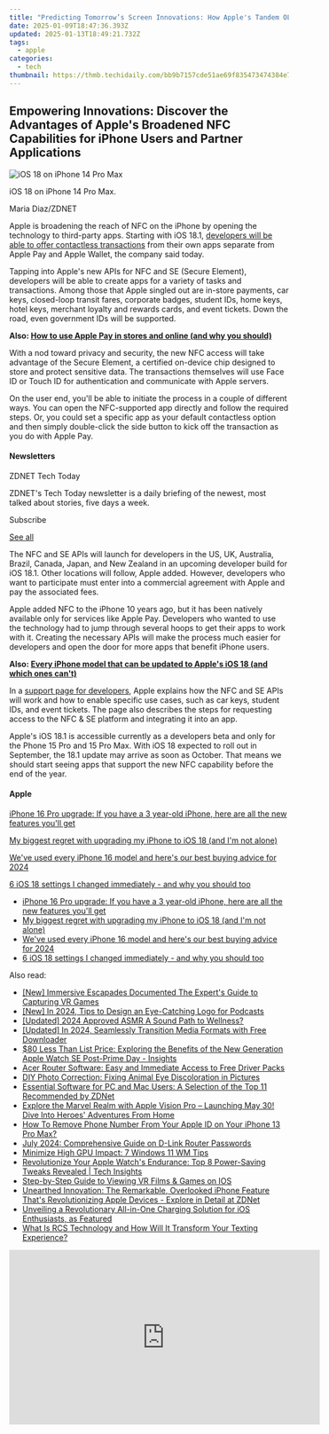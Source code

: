 ```yaml
---
title: "Predicting Tomorrow’s Screen Innovations: How Apple's Tandem OLED Display on iPad Pro Shapes Future Tech Trends | ZDNET"
date: 2025-01-09T18:47:36.393Z
updated: 2025-01-13T18:49:21.732Z
tags:
  - apple
categories:
  - tech
thumbnail: https://thmb.techidaily.com/bb9b7157cde51ae69f835473474384e7538166f2945a00387bf22cab11273e3c.jpg
---
```


## Empowering Innovations: Discover the Advantages of Apple's Broadened NFC Capabilities for iPhone Users and Partner Applications

![iOS 18 on iPhone 14 Pro Max](https://www.zdnet.com/a/img/resize/fc53db38f38d082b527ee96e937caa3e414c1ff0/2024/07/29/96691891-c2e9-417e-916a-a64a0664b693/ios18.jpg?auto=webp&width=1280)

iOS 18 on iPhone 14 Pro Max.

Maria Diaz/ZDNET

Apple is broadening the reach of NFC on the iPhone by opening the technology to third-party apps. Starting with iOS 18.1, [developers will be able to offer contactless transactions](https://www.apple.com/newsroom/2024/08/developers-can-soon-offer-in-app-nfc-transactions-using-the-secure-element/?1723649422) from their own apps separate from Apple Pay and Apple Wallet, the company said today.

Tapping into Apple's new APIs for NFC and SE (Secure Element), developers will be able to create apps for a variety of tasks and transactions. Among those that Apple singled out are in-store payments, car keys, closed-loop transit fares, corporate badges, student IDs, home keys, hotel keys, merchant loyalty and rewards cards, and event tickets. Down the road, even government IDs will be supported.

**Also: [How to use Apple Pay in stores and online (and why you should)](https://www.zdnet.com/article/how-to-use-apple-pay-in-stores-and-online-and-why-you-should/)**

With a nod toward privacy and security, the new NFC access will take advantage of the Secure Element, a certified on-device chip designed to store and protect sensitive data. The transactions themselves will use Face ID or Touch ID for authentication and communicate with Apple servers.

On the user end, you'll be able to initiate the process in a couple of different ways. You can open the NFC-supported app directly and follow the required steps. Or, you could set a specific app as your default contactless option and then simply double-click the side button to kick off the transaction as you do with Apple Pay.

#### Newsletters

ZDNET Tech Today

ZDNET's Tech Today newsletter is a daily briefing of the newest, most talked about stories, five days a week.

 Subscribe

[See all](https://www.zdnet.com/newsletters/)

The NFC and SE APIs will launch for developers in the US, UK, Australia, Brazil, Canada, Japan, and New Zealand in an upcoming developer build for iOS 18.1\. Other locations will follow, Apple added. However, developers who want to participate must enter into a commercial agreement with Apple and pay the associated fees.

Apple added NFC to the iPhone 10 years ago, but it has been natively available only for services like Apple Pay. Developers who wanted to use the technology had to jump through several hoops to get their apps to work with it. Creating the necessary APIs will make the process much easier for developers and open the door for more apps that benefit iPhone users.

**Also: [Every iPhone model that can be updated to Apple's iOS 18 (and which ones can't)](https://www.zdnet.com/article/every-iphone-model-that-can-be-updated-to-apples-new-ios-18-public-beta-and-which-ones-cant/)**

In a [support page for developers](https://developer.apple.com/support/nfc-se-platform/), Apple explains how the NFC and SE APIs will work and how to enable specific use cases, such as car keys, student IDs, and event tickets. The page also describes the steps for requesting access to the NFC & SE platform and integrating it into an app.

Apple's iOS 18.1 is accessible currently as a developers beta and only for the Phone 15 Pro and 15 Pro Max. With iOS 18 expected to roll out in September, the 18.1 update may arrive as soon as October. That means we should start seeing apps that support the new NFC capability before the end of the year.

#### Apple

[iPhone 16 Pro upgrade: If you have a 3 year-old iPhone, here are all the new features you'll get](https://www.zdnet.com/article/iphone-16-pro-and-pro-max-hands-on/ "iPhone 16 Pro upgrade: If you have a 3 year-old iPhone, here are all the new features you'll get")

[My biggest regret with upgrading my iPhone to iOS 18 (and I'm not alone)](https://www.zdnet.com/article/my-biggest-regret-with-upgrading-my-iphone-to-ios-18-and-im-not-alone/ "My biggest regret with upgrading my iPhone to iOS 18 (and I'm not alone)")

[We've used every iPhone 16 model and here's our best buying advice for 2024](https://www.zdnet.com/article/iphone-16-pro-max-buying-advice-2024/ "We've used every iPhone 16 model and here's our best buying advice for 2024")

[6 iOS 18 settings I changed immediately - and why you should too](https://www.zdnet.com/article/6-ios-18-settings-i-changed-immediately-and-why-you-should-too/ "6 iOS 18 settings I changed immediately - and why you should too")

* [iPhone 16 Pro upgrade: If you have a 3 year-old iPhone, here are all the new features you'll get](https://www.zdnet.com/article/iphone-16-pro-and-pro-max-hands-on/ "iPhone 16 Pro upgrade: If you have a 3 year-old iPhone, here are all the new features you'll get")
* [My biggest regret with upgrading my iPhone to iOS 18 (and I'm not alone)](https://www.zdnet.com/article/my-biggest-regret-with-upgrading-my-iphone-to-ios-18-and-im-not-alone/ "My biggest regret with upgrading my iPhone to iOS 18 (and I'm not alone)")
* [We've used every iPhone 16 model and here's our best buying advice for 2024](https://www.zdnet.com/article/iphone-16-pro-max-buying-advice-2024/ "We've used every iPhone 16 model and here's our best buying advice for 2024")
* [6 iOS 18 settings I changed immediately - and why you should too](https://www.zdnet.com/article/6-ios-18-settings-i-changed-immediately-and-why-you-should-too/ "6 iOS 18 settings I changed immediately - and why you should too")

<ins class="adsbygoogle"
     style="display:block"
     data-ad-format="autorelaxed"
     data-ad-client="ca-pub-7571918770474297"
     data-ad-slot="1223367746"></ins>

<ins class="adsbygoogle"
     style="display:block"
     data-ad-client="ca-pub-7571918770474297"
     data-ad-slot="8358498916"
     data-ad-format="auto"
     data-full-width-responsive="true"></ins>

<span class="atpl-alsoreadstyle">Also read:</span>
<div><ul>
<li><a href="https://screen-recording.techidaily.com/new-immersive-escapades-documented-the-experts-guide-to-capturing-vr-games/"><u>[New] Immersive Escapades Documented The Expert's Guide to Capturing VR Games</u></a></li>
<li><a href="https://fox-direct.techidaily.com/new-in-2024-tips-to-design-an-eye-catching-logo-for-podcasts/"><u>[New] In 2024, Tips to Design an Eye-Catching Logo for Podcasts</u></a></li>
<li><a href="https://fox-cloud.techidaily.com/updated-2024-approved-asmr-a-sound-path-to-wellness/"><u>[Updated] 2024 Approved ASMR A Sound Path to Wellness?</u></a></li>
<li><a href="https://youtube-docs.techidaily.com/ed-in-2024-seamlessly-transition-media-formats-with-free-downloader/"><u>[Updated] In 2024, Seamlessly Transition Media Formats with Free Downloader</u></a></li>
<li><a href="https://techtrends.techidaily.com/80-less-than-list-price-exploring-the-benefits-of-the-new-generation-apple-watch-se-post-prime-day-insights/"><u>$80 Less Than List Price: Exploring the Benefits of the New Generation Apple Watch SE Post-Prime Day - Insights</u></a></li>
<li><a href="https://driver-download.techidaily.com/acer-router-software-easy-and-immediate-access-to-free-driver-packs/"><u>Acer Router Software: Easy and Immediate Access to Free Driver Packs</u></a></li>
<li><a href="https://techtrends.techidaily.com/diy-photo-correction-fixing-animal-eye-discoloration-in-pictures/"><u>DIY Photo Correction: Fixing Animal Eye Discoloration in Pictures</u></a></li>
<li><a href="https://techtrends.techidaily.com/essential-software-for-pc-and-mac-users-a-selection-of-the-top-11-recommended-by-zdnet/"><u>Essential Software for PC and Mac Users: A Selection of the Top 11 Recommended by ZDNet</u></a></li>
<li><a href="https://techtrends.techidaily.com/explore-the-marvel-realm-with-apple-vision-pro-launching-may-30-dive-into-heroes-adventures-from-home/"><u>Explore the Marvel Realm with Apple Vision Pro – Launching May 30! Dive Into Heroes' Adventures From Home</u></a></li>
<li><a href="https://apple-account.techidaily.com/how-to-remove-phone-number-from-your-apple-id-on-your-iphone-13-pro-max-by-drfone-ios/"><u>How To Remove Phone Number From Your Apple ID on Your iPhone 13 Pro Max?</u></a></li>
<li><a href="https://technical-tips.techidaily.com/july-2024-comprehensive-guide-on-d-link-router-passwords/"><u>July 2024: Comprehensive Guide on D-Link Router Passwords</u></a></li>
<li><a href="https://win11.techidaily.com/minimize-high-gpu-impact-7-windows-11-wm-tips/"><u>Minimize High GPU Impact: 7 Windows 11 WM Tips</u></a></li>
<li><a href="https://techtrends.techidaily.com/revolutionize-your-apple-watchs-endurance-top-8-power-saving-tweaks-revealed-tech-insights/"><u>Revolutionize Your Apple Watch's Endurance: Top 8 Power-Saving Tweaks Revealed | Tech Insights</u></a></li>
<li><a href="https://fox-links.techidaily.com/step-by-step-guide-to-viewing-vr-films-and-games-on-ios/"><u>Step-by-Step Guide to Viewing VR Films & Games on IOS</u></a></li>
<li><a href="https://techtrends.techidaily.com/unearthed-innovation-the-remarkable-overlooked-iphone-feature-thats-revolutionizing-apple-devices-explore-in-detail-at-zdnet/"><u>Unearthed Innovation: The Remarkable, Overlooked iPhone Feature That's Revolutionizing Apple Devices - Explore in Detail at ZDNet</u></a></li>
<li><a href="https://techtrends.techidaily.com/unveiling-a-revolutionary-all-in-one-charging-solution-for-ios-enthusiasts-as-featured/"><u>Unveiling a Revolutionary All-in-One Charging Solution for iOS Enthusiasts, as Featured</u></a></li>
<li><a href="https://techtrends.techidaily.com/what-is-rcs-technology-and-how-will-it-transform-your-texting-experience/"><u>What Is RCS Technology and How Will It Transform Your Texting Experience?</u></a></li>
</ul></div>

<!-- affiliate ads begin -->
<iframe width="560" height="315" src="https://www.youtube.com/embed/aYH0B2HqcIM?si=3fkoG85L6hAeB4ok" title="YouTube video player" frameborder="0" allow="accelerometer; autoplay; clipboard-write; encrypted-media; gyroscope; picture-in-picture; web-share" referrerpolicy="strict-origin-when-cross-origin" allowfullscreen></iframe>
<!-- affiliate ads end -->

